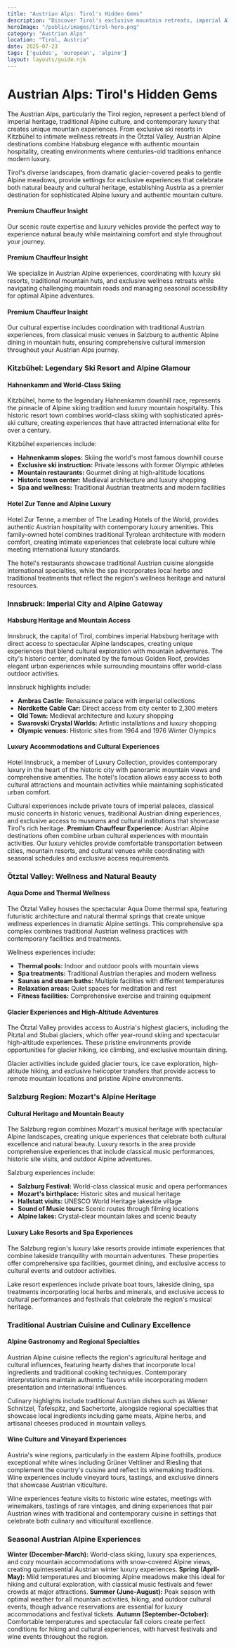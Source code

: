 ```yaml
---
title: "Austrian Alps: Tirol's Hidden Gems"
description: "Discover Tirol's exclusive mountain retreats, imperial Alpine heritage, luxury ski resorts, and traditional Austrian hospitality in pristine mountain settings."
heroImage: "/public/images/tirol-hero.png"
category: "Austrian Alps"
location: "Tirol, Austria"
date: 2025-07-23
tags: ['guides', 'european', 'alpine']
layout: layouts/guide.njk
---
```


# Austrian Alps: Tirol's Hidden Gems

The Austrian Alps, particularly the Tirol region, represent a perfect blend of imperial heritage, traditional Alpine culture, and contemporary luxury that creates unique mountain experiences. From exclusive ski resorts in Kitzbühel to intimate wellness retreats in the Ötztal Valley, Austrian Alpine destinations combine Habsburg elegance with authentic mountain hospitality, creating environments where centuries-old traditions enhance modern luxury.

Tirol's diverse landscapes, from dramatic glacier-covered peaks to gentle Alpine meadows, provide settings for exclusive experiences that celebrate both natural beauty and cultural heritage, establishing Austria as a premier destination for sophisticated Alpine luxury and authentic mountain culture.

<div class="premium-insight">
<h4>Premium Chauffeur Insight</h4>
<p>Our scenic route expertise and luxury vehicles provide the perfect way to experience natural beauty while maintaining comfort and style throughout your journey.</p>
</div>

<div class="premium-insight">
<h4>Premium Chauffeur Insight</h4>
<p>We specialize in Austrian Alpine experiences, coordinating with luxury ski resorts, traditional mountain huts, and exclusive wellness retreats while navigating challenging mountain roads and managing seasonal accessibility for optimal Alpine adventures.</p>
</div>

<div class="premium-insight">
<h4>Premium Chauffeur Insight</h4>
<p>Our cultural expertise includes coordination with traditional Austrian experiences, from classical music venues in Salzburg to authentic Alpine dining in mountain huts, ensuring comprehensive cultural immersion throughout your Austrian Alps journey.</p>
</div>


### Kitzbühel: Legendary Ski Resort and Alpine Glamour


#### Hahnenkamm and World-Class Skiing

Kitzbühel, home to the legendary Hahnenkamm downhill race, represents the pinnacle of Alpine skiing tradition and luxury mountain hospitality. This historic resort town combines world-class skiing with sophisticated après-ski culture, creating experiences that have attracted international elite for over a century.

Kitzbühel experiences include:

  * **Hahnenkamm slopes:** Skiing the world's most famous downhill course
  * **Exclusive ski instruction:** Private lessons with former Olympic athletes
  * **Mountain restaurants:** Gourmet dining at high-altitude locations
  * **Historic town center:** Medieval architecture and luxury shopping
  * **Spa and wellness:** Traditional Austrian treatments and modern facilities


#### Hotel Zur Tenne and Alpine Luxury

Hotel Zur Tenne, a member of The Leading Hotels of the World, provides authentic Austrian hospitality with contemporary luxury amenities. This family-owned hotel combines traditional Tyrolean architecture with modern comfort, creating intimate experiences that celebrate local culture while meeting international luxury standards.

The hotel's restaurants showcase traditional Austrian cuisine alongside international specialties, while the spa incorporates local herbs and traditional treatments that reflect the region's wellness heritage and natural resources.


### Innsbruck: Imperial City and Alpine Gateway


#### Habsburg Heritage and Mountain Access

Innsbruck, the capital of Tirol, combines imperial Habsburg heritage with direct access to spectacular Alpine landscapes, creating unique experiences that blend cultural exploration with mountain adventures. The city's historic center, dominated by the famous Golden Roof, provides elegant urban experiences while surrounding mountains offer world-class outdoor activities.

Innsbruck highlights include:

  * **Ambras Castle:** Renaissance palace with imperial collections
  * **Nordkette Cable Car:** Direct access from city center to 2,300 meters
  * **Old Town:** Medieval architecture and luxury shopping
  * **Swarovski Crystal Worlds:** Artistic installations and luxury shopping
  * **Olympic venues:** Historic sites from 1964 and 1976 Winter Olympics


#### Luxury Accommodations and Cultural Experiences

Hotel Innsbruck, a member of Luxury Collection, provides contemporary luxury in the heart of the historic city with panoramic mountain views and comprehensive amenities. The hotel's location allows easy access to both cultural attractions and mountain activities while maintaining sophisticated urban comfort.

Cultural experiences include private tours of imperial palaces, classical music concerts in historic venues, traditional Austrian dining experiences, and exclusive access to museums and cultural institutions that showcase Tirol's rich heritage.
**Premium Chauffeur Experience:** Austrian Alpine destinations often combine urban cultural experiences with mountain activities. Our luxury vehicles provide comfortable transportation between cities, mountain resorts, and cultural venues while coordinating with seasonal schedules and exclusive access requirements.


### Ötztal Valley: Wellness and Natural Beauty


#### Aqua Dome and Thermal Wellness

The Ötztal Valley houses the spectacular Aqua Dome thermal spa, featuring futuristic architecture and natural thermal springs that create unique wellness experiences in dramatic Alpine settings. This comprehensive spa complex combines traditional Austrian wellness practices with contemporary facilities and treatments.

Wellness experiences include:

  * **Thermal pools:** Indoor and outdoor pools with mountain views
  * **Spa treatments:** Traditional Austrian therapies and modern wellness
  * **Saunas and steam baths:** Multiple facilities with different temperatures
  * **Relaxation areas:** Quiet spaces for meditation and rest
  * **Fitness facilities:** Comprehensive exercise and training equipment


#### Glacier Experiences and High-Altitude Adventures

The Ötztal Valley provides access to Austria's highest glaciers, including the Pitztal and Stubai glaciers, which offer year-round skiing and spectacular high-altitude experiences. These pristine environments provide opportunities for glacier hiking, ice climbing, and exclusive mountain dining.

Glacier activities include guided glacier tours, ice cave exploration, high-altitude hiking, and exclusive helicopter transfers that provide access to remote mountain locations and pristine Alpine environments.


### Salzburg Region: Mozart's Alpine Heritage


#### Cultural Heritage and Mountain Beauty

The Salzburg region combines Mozart's musical heritage with spectacular Alpine landscapes, creating unique experiences that celebrate both cultural excellence and natural beauty. Luxury resorts in the area provide comprehensive experiences that include classical music performances, historic site visits, and outdoor Alpine adventures.

Salzburg experiences include:

  * **Salzburg Festival:** World-class classical music and opera performances
  * **Mozart's birthplace:** Historic sites and musical heritage
  * **Hallstatt visits:** UNESCO World Heritage lakeside village
  * **Sound of Music tours:** Scenic routes through filming locations
  * **Alpine lakes:** Crystal-clear mountain lakes and scenic beauty


#### Luxury Lake Resorts and Spa Experiences

The Salzburg region's luxury lake resorts provide intimate experiences that combine lakeside tranquility with mountain adventures. These properties offer comprehensive spa facilities, gourmet dining, and exclusive access to cultural events and outdoor activities.

Lake resort experiences include private boat tours, lakeside dining, spa treatments incorporating local herbs and minerals, and exclusive access to cultural performances and festivals that celebrate the region's musical heritage.


### Traditional Austrian Cuisine and Culinary Excellence


#### Alpine Gastronomy and Regional Specialties

Austrian Alpine cuisine reflects the region's agricultural heritage and cultural influences, featuring hearty dishes that incorporate local ingredients and traditional cooking techniques. Contemporary interpretations maintain authentic flavors while incorporating modern presentation and international influences.

Culinary highlights include traditional Austrian dishes such as Wiener Schnitzel, Tafelspitz, and Sachertorte, alongside regional specialties that showcase local ingredients including game meats, Alpine herbs, and artisanal cheeses produced in mountain valleys.


#### Wine Culture and Vineyard Experiences

Austria's wine regions, particularly in the eastern Alpine foothills, produce exceptional white wines including Grüner Veltliner and Riesling that complement the country's cuisine and reflect its winemaking traditions. Wine experiences include vineyard tours, tastings, and exclusive dinners that showcase Austrian viticulture.

Wine experiences feature visits to historic wine estates, meetings with winemakers, tastings of rare vintages, and dining experiences that pair Austrian wines with traditional and contemporary cuisine in settings that celebrate both culinary and viticultural excellence.


### Seasonal Austrian Alpine Experiences
**Winter (December-March):** World-class skiing, luxury spa experiences, and cozy mountain accommodations with snow-covered Alpine views, creating quintessential Austrian winter luxury experiences.
**Spring (April-May):** Mild temperatures and blooming Alpine meadows make this ideal for hiking and cultural exploration, with classical music festivals and fewer crowds at major attractions.
**Summer (June-August):** Peak season with optimal weather for all mountain activities, hiking, and outdoor cultural events, though advance reservations are essential for luxury accommodations and festival tickets.
**Autumn (September-October):** Comfortable temperatures and spectacular fall colors create perfect conditions for hiking and cultural experiences, with harvest festivals and wine events throughout the region.

